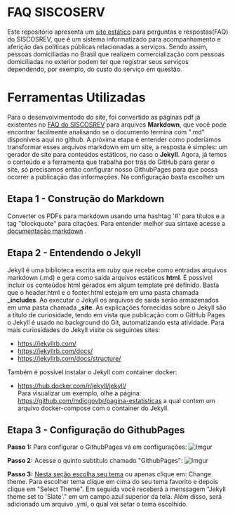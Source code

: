 # FAQ SISCOSERV
Este repositório apresenta um [site estático](https://mdicgovbr.github.io/pagina-FAQ/) para perguntas e respostas(FAQ) do SISCOSREV, que é um sistema informatizado para acompanhamento e aferição das políticas públicas relacionadas a serviços. Sendo assim, pessoas domiciliadas no Brasil que realizem comercialização com pessoas domiciliadas no exterior podem ter que registrar seus serviços dependendo, por exemplo, do custo do serviço em questão. 

# Ferramentas Utilizadas
Para o desenvolvimentodo do site, foi convertido as páginas pdf já existentes no [FAQ do SISCOSREV](http://www.mdic.gov.br/comercio-servicos/a-secretaria-de-comercio-e-servicos-scs-15/estatisticas-6) para arquivos **Markdown**, que você pode encontrar facilmente analisando se o documento termina com ".md" disponíveis aqui no github. A próxima etapa é entender como poderíamos transformar esses arquivos markdown em um site, a resposta é simples: um gerador de site para conteúdos estáticos, no caso o **Jekyll**. Agora, já temos o conteúdo e a ferramenta que trabalha por trás do GitHub para gerar o site, só precisamos então configurar nosso GithubPages para que possa ocorrer a publicação das informações. Na configuração basta escolher um  

## Etapa 1 - Construção do Markdown
Converter os PDFs para markdown usando uma hashtag '#' para títulos e a tag "blockquote" para citações. Para entender melhor sua sintaxe  acesse a [documentação markdown](https://www.markdownguide.org/basic-syntax) .
  
## Etapa 2 - Entendendo o Jekyll
Jekyll é uma biblioteca escrita em ruby que recebe como entradas arquivos markdown (.md) e gera como saída arquivos estáticos **html**. É possível incluir os conteúdos html gerados em algum template pré definido. Basta que o header.html e o footer.html estejam em uma pasta chamada **\_includes**. Ao executar o Jekyll os arquivos de saída serão armazenados em uma pasta chamada **\_site**. As explicações fornecidas sobre o Jekyll são a título de curiosidade, tendo em vista que publicação com o GitHub Pages o Jekyll é usado no background do Git, automatizando esta atividade. Para mais curiosidades do Jekyll visite os seguintes sites:  
- https://jekyllrb.com/
- https://jekyllrb.com/docs/  
- https://jekyllrb.com/docs/structure/  
  
Também é possível instalar o Jekyll com container docker:  
- https://hub.docker.com/r/jekyll/jekyll/  
Para visualizar um exemplo, olhe a página: https://github.com/mdicgovbr/pagina-estatisticas a qual contem um arquivo docker-compose com o container do Jekyll.
  
## Etapa 3 - Configuração do GithubPages
**Passo 1:** Para configurar o GithubPages vá em configurações:
![Imgur](https://i.imgur.com/lbjgSAM.png)

**Passo 2:** Acesse o quinto subtítulo chamado "GithubPages": 
![Imgur](https://i.imgur.com/L8ouoyc.png)

**Passo 3:** [Nesta seção escolha seu tema](https://github.com/mdicgovbr/pagina-FAQ/settings/pages/themes?utf8=%E2%9C%93&select=slate&source=master) ou apenas clique em: Change theme. Para escolher tema clique em cima do seu tema favorito e depois clique em "Select Theme". Em seguida você receberá a menssagem "Jekyll theme set to 'Slate'." em um campo azul superior da tela. Além disso, será adicionado um arquivo .yml, o qual vai setar o tema escolhido.

